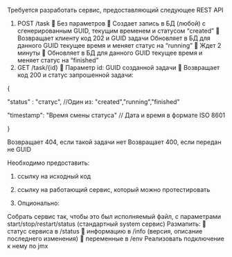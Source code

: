 Требуется разработать сервис, предоставляющий следующее REST API
1. POST /task
 Без параметров
 Создает запись в БД (любой) c сгенерированным GUID, текущим временем и
статусом “created”
 Возвращает клиенту код 202 и GUID задачи 
Обновляет в БД для данного GUID текущее время и меняет статус на “running”
 Ждет 2 минуты
 Обновляет в БД для данного GUID текущее время и меняет статус на
“finished”
2. GET /task/{id}
 Параметр id: GUID созданной задачи
 Возвращает код 200 и статус запрошенной задачи:

{

"status" : "статус", //Один из: "created","running","finished"

"timestamp": "Время смены статуса" // Дата и время в формате ISO 8601

}

Возвращает 404, если такой задачи нет
Возвращает 400, если передан не GUID


Необходимо предоставить:

1. ссылку на исходный код
2. ссылку на работающий сервис, который можно протестировать

3. Опционально:

Собрать сервис так, чтобы это был исполняемый файл, с параметрами
start/stop/restart/status (стандартный system сервис)
Размапить:

статус сервиса в /status

информацию в /info (версия, описание последнего изменения)

переменные в /env
Реализовать подключение к нему по jmx
